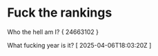 # Fuck the rankings

Who the hell am I?
{ 24663102 }

What fucking year is it?
[ 2025-04-06T18:03:20Z ]
